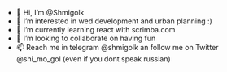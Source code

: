 - 👋 Hi, I’m @Shmigolk
- 👀 I’m interested in wed development and urban planning :)
- 🌱 I’m currently learning react with scrimba.com
- 💞️ I’m looking to collaborate on having fun 
- 📫 Reach me in telegram @shmigolk an follow me on Twitter @shi_mo_gol (even if you dont speak russian)


<!---
Shmigolk/Shmigolk is a ✨ special ✨ repository because its `README.md` (this file) appears on your GitHub profile.
You can click the Preview link to take a look at your changes.
--->
